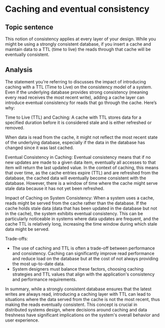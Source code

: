 # Caching and eventual consistency

## Topic sentence
This notion of consistency applies at every layer of your design. While you might be using a strongly consistent database, if you insert a cache and maintain data to a TTL (time to live) the reads through that cache will be eventually consistent.

## Analysis
The statement you're referring to discusses the impact of introducing caching with a TTL (Time to Live) on the consistency model of a system. Even if the underlying database provides strong consistency (meaning every read receives the most recent write), adding a cache layer can introduce eventual consistency for reads that go through the cache. Here’s why:

Time to Live (TTL) and Caching:
A cache with TTL stores data for a specified duration before it is considered stale and is either refreshed or removed.

When data is read from the cache, it might not reflect the most recent state of the underlying database, especially if the data in the database has changed since it was last cached.

Eventual Consistency in Caching:
Eventual consistency means that if no new updates are made to a given data item, eventually all accesses to that item will return the last updated value.
In the context of caching, this means that over time, as the cache entries expire (TTL) and are refreshed from the database, the cached data will eventually become consistent with the database. However, there is a window of time where the cache might serve stale data because it has not yet been refreshed.

Impact of Caching on System Consistency:
When a system uses a cache, reads might be served from the cache rather than the database. If the cache holds stale data (data that has been updated in the database but not in the cache), the system exhibits eventual consistency.
This can be particularly noticeable in systems where data updates are frequent, and the cache TTL is relatively long, increasing the time window during which stale data might be served.

Trade-offs:
- The use of caching and TTL is often a trade-off between performance and consistency. Caching can significantly improve read performance and reduce load on the database but at the cost of not always providing the most up-to-date data.
- System designers must balance these factors, choosing caching strategies and TTL values that align with the application's consistency and performance requirements.

In summary, while a strongly consistent database ensures that the latest writes are always read, introducing a caching layer with TTL can lead to situations where the data served from the cache is not the most recent, thus making the reads eventually consistent. This concept is crucial in distributed systems design, where decisions around caching and data freshness have significant implications on the system's overall behavior and user experience.
